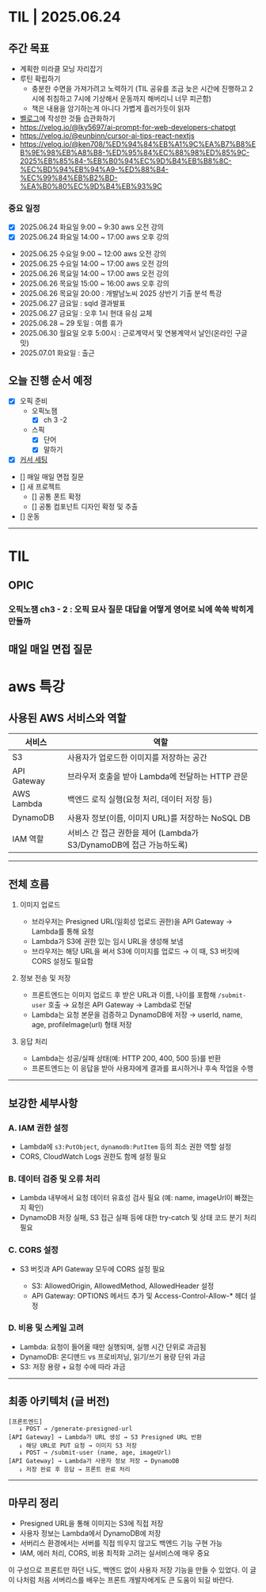 # TIL | 2025.06.24

## 주간 목표

-   계획한 미라클 모닝 자리잡기
-   루틴 확립하기
    -   충분한 수면을 가져가려고 노력하기 (TIL 공유를 조금 늦은 시간에 진행하고 2시에 취침하고 7시에 기상해서 운동까지 해버리니 너무 피곤함)
    -   책은 내용을 암기하는게 아니다 가볍게 흘러가듯이 읽자
-   [벨로그](https://velog.io/@pigpgw/%EB%82%98%EC%9D%98-%EA%B0%9C%EB%B0%9C-%EC%84%B1%EC%9E%A5-%EC%A0%84%EB%9E%B5-%EC%83%9D%EA%B0%81%ED%95%98%EB%8A%94-%EA%B0%9C%EB%B0%9C%EC%9E%90%EB%A1%9C-%EB%82%98%EC%95%84%EA%B0%80%EA%B8%B0)에 작성한 것들 습관화하기
-   https://velog.io/@lky5697/ai-prompt-for-web-developers-chatpgt
-   https://velog.io/@eunbinn/cursor-ai-tips-react-nextjs
-   https://velog.io/@ken708/%ED%94%84%EB%A1%9C%EA%B7%B8%EB%9E%98%EB%A8%B8-%ED%95%84%EC%88%98%ED%85%9C-2025%EB%85%84-%EB%B0%94%EC%9D%B4%EB%B8%8C-%EC%BD%94%EB%94%A9-%ED%88%B4-%EC%99%84%EB%B2%BD-%EA%B0%80%EC%9D%B4%EB%93%9C

### 중요 일정

-   [x] 2025.06.24 화요일 9:00 ~ 9:30 aws 오전 강의
-   [x] 2025.06.24 화요일 14:00 ~ 17:00 aws 오후 강의
-   2025.06.25 수요일 9:00 ~ 12:00 aws 오전 강의
-   2025.06.25 수요일 14:00 ~ 17:00 aws 오전 강의
-   2025.06.26 목요일 14:00 ~ 17:00 aws 오전 강의
-   2025.06.26 목요일 15:00 ~ 16:00 aws 오후 강의
-   2025.06.26 목요일 20:00 : 개발남노씨 2025 상반기 기출 분석 특강
-   2025.06.27 금요일 : sqld 결과발표
-   2025.06.27 금요일 : 오후 1시 현대 유심 교체
-   2025.06.28 ~ 29 토일 : 여름 휴가
-   2025.06.30 월요일 오후 5:00시 : 근로계약서 및 연봉계약서 날인(온라인 구글 밋)
-   2025.07.01 화요일 : 출근

## 오늘 진행 순서 예정

-   [x] 오픽 준비
    -   오픽노잼
        -   [x] ch 3 -2
    -   스픽
        -   [x] 단어
        -   [x] 말하기
-   [x] [커서 세팅](https://velog.io/@eunbinn/cursor-ai-tips-react-nextjs)
-   [] 매일 매일 면접 질문
-   [] 새 프로젝트
    -   [] 공통 폰트 확정
    -   [] 공통 컴포넌트 디자인 확정 및 추출
-   [] 운동

---

# TIL

## OPIC

### 오픽노잼 ch3 - 2 : 오픽 묘사 질문 대답을 어떻게 영어로 뇌에 쏙쏙 박히게 만들까

## 매일 매일 면접 질문

# aws 특강

## 사용된 AWS 서비스와 역할

| 서비스      | 역할                                                                |
| ----------- | ------------------------------------------------------------------- |
| S3          | 사용자가 업로드한 이미지를 저장하는 공간                            |
| API Gateway | 브라우저 호출을 받아 Lambda에 전달하는 HTTP 관문                    |
| AWS Lambda  | 백엔드 로직 실행(요청 처리, 데이터 저장 등)                         |
| DynamoDB    | 사용자 정보(이름, 이미지 URL)를 저장하는 NoSQL DB                   |
| IAM 역할    | 서비스 간 접근 권한을 제어 (Lambda가 S3/DynamoDB에 접근 가능하도록) |

---

## 전체 흐름

1. 이미지 업로드

    - 브라우저는 Presigned URL(일회성 업로드 권한)을 API Gateway → Lambda를 통해 요청
    - Lambda가 S3에 권한 있는 임시 URL을 생성해 보냄
    - 브라우저는 해당 URL을 써서 S3에 이미지를 업로드
      → 이 때, S3 버킷에 CORS 설정도 필요함

2. 정보 전송 및 저장

    - 프론트엔드는 이미지 업로드 후 받은 URL과 이름, 나이를 포함해 `/submit-user` 호출
      → 요청은 API Gateway → Lambda로 전달
    - Lambda는 요청 본문을 검증하고 DynamoDB에 저장
      → userId, name, age, profileImage(url) 형태 저장

3. 응답 처리

    - Lambda는 성공/실패 상태(예: HTTP 200, 400, 500 등)를 반환
    - 프론트엔드는 이 응답을 받아 사용자에게 결과를 표시하거나 후속 작업을 수행

---

## 보강한 세부사항

### A. IAM 권한 설정

-   Lambda에 `s3:PutObject`, `dynamodb:PutItem` 등의 최소 권한 역할 설정
-   CORS, CloudWatch Logs 권한도 함께 설정 필요

### B. 데이터 검증 및 오류 처리

-   Lambda 내부에서 요청 데이터 유효성 검사 필요 (예: name, imageUrl이 빠졌는지 확인)
-   DynamoDB 저장 실패, S3 접근 실패 등에 대한 try-catch 및 상태 코드 분기 처리 필요

### C. CORS 설정

-   S3 버킷과 API Gateway 모두에 CORS 설정 필요

    -   S3: AllowedOrigin, AllowedMethod, AllowedHeader 설정
    -   API Gateway: OPTIONS 메서드 추가 및 Access-Control-Allow-\* 헤더 설정

### D. 비용 및 스케일 고려

-   Lambda: 요청이 들어올 때만 실행되며, 실행 시간 단위로 과금됨
-   DynamoDB: 온디맨드 vs 프로비저닝, 읽기/쓰기 용량 단위 과금
-   S3: 저장 용량 + 요청 수에 따라 과금

---

## 최종 아키텍처 (글 버전)

```
[프론트엔드]
   ↓ POST → /generate-presigned-url
[API Gateway] → Lambda가 URL 생성 → S3 Presigned URL 반환
   ↓ 해당 URL로 PUT 요청 → 이미지 S3 저장
   ↓ POST → /submit-user (name, age, imageUrl)
[API Gateway] → Lambda가 사용자 정보 저장 → DynamoDB
   ↓ 저장 완료 후 응답 → 프론트 완료 처리
```

---

## 마무리 정리

-   Presigned URL을 통해 이미지는 S3에 직접 저장
-   사용자 정보는 Lambda에서 DynamoDB에 저장
-   서버리스 환경에서는 서버를 직접 띄우지 않고도 백엔드 기능 구현 가능
-   IAM, 에러 처리, CORS, 비용 최적화 고려는 실서비스에 매우 중요

이 구성으로 프론트만 하던 나도, 백엔드 없이 사용자 저장 기능을 만들 수 있었다.
이 글이 나처럼 처음 서버리스를 배우는 프론트 개발자에게도 큰 도움이 되길 바란다.
